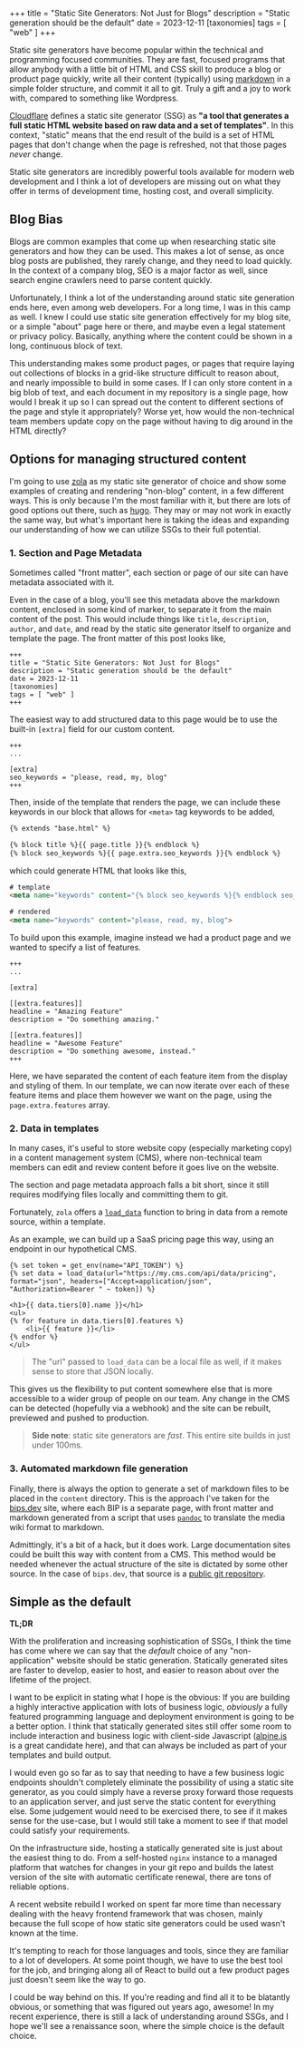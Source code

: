 +++
title = "Static Site Generators: Not Just for Blogs"
description = "Static generation should be the default"
date = 2023-12-11
[taxonomies]
tags = [ "web" ]
+++

Static site generators have become popular within the technical and programming focused communities. They are fast, focused
programs that allow anybody with a little bit of HTML and CSS skill to produce a blog or product page quickly, write all their
content (typically) using [markdown](https://en.wikipedia.org/wiki/Markdown) in a simple folder structure, and commit it
all to git. Truly a gift and a joy to work with, compared to something like Wordpress.

[Cloudflare](https://www.cloudflare.com/learning/performance/static-site-generator/) defines a
static site generator (SSG) as **"a tool that generates a full static HTML website based on raw data and a set of templates"**.
In this context, "static" means that the end result of the build is a set of HTML pages that don't change when the page is
refreshed, not that those pages _never_ change.

Static site generators are incredibly powerful tools available for modern web development and I think a lot of developers
are missing out on what they offer in terms of development time, hosting cost, and overall simplicity.

## Blog Bias

Blogs are common examples that come up when researching static site generators and how they can be used. This
makes a lot of sense, as once blog posts are published, they rarely change, and they need to load quickly. In the context
of a company blog, SEO is a major factor as well, since search engine crawlers need to parse content quickly.

Unfortunately, I think a lot of the understanding around static site generation ends here, even among web developers.
For a long time, I was in this camp as well. I knew I could use static site generation effectively for my blog site, or
a simple "about" page here or there, and maybe even a legal statement or privacy policy. Basically, anything where
the content could be shown in a long, continuous block of text.

This understanding makes some product pages, or pages that require laying out collections of blocks in a grid-like
structure difficult to reason about, and nearly impossible to build in some cases. If I can only store content in a big
blob of text, and each document in my repository is a single page, how would I break it up so I can spread out the
content to different sections of the page and style it appropriately? Worse yet, how would the non-technical team members
update copy on the page without having to dig around in the HTML directly?

## Options for managing structured content

I'm going to use [zola](https://www.getzola.org/) as my static site generator of choice and show some examples of
creating and rendering "non-blog" content, in a few different ways. This is only because I'm the most familiar with it,
but there are lots of good options out there, such as [hugo](https://gohugo.io/). They may or may not work in exactly
the same way, but what's important here is taking the ideas and expanding our understanding of how we can utilize SSGs
to their full potential.

### 1. Section and Page Metadata

Sometimes called "front matter", each section or page of our site can have metadata associated with it.

Even in the case of a blog, you'll see this metadata above the markdown content, enclosed in some kind of marker, to
separate it from the main content of the post. This would include things like `title`, `description`, `author`, and `date`,
and read by the static site generator itself to organize and template the page. The front matter of this post looks like,

```
+++
title = "Static Site Generators: Not Just for Blogs"
description = "Static generation should be the default"
date = 2023-12-11
[taxonomies]
tags = [ "web" ]
+++
```

The easiest way to add structured data to this page would be to use the built-in `[extra]` field for our custom content.

```
+++
...

[extra]
seo_keywords = "please, read, my, blog"
+++
```

Then, inside of the template that renders the page, we can include these keywords in our block that allows for `<meta>`
tag keywords to be added,

```html
{% extends "base.html" %}

{% block title %}{{ page.title }}{% endblock %}
{% block seo_keywords %}{{ page.extra.seo_keywords }}{% endblock %}
```

which could generate HTML that looks like this,

```html
# template
<meta name="keywords" content="{% block seo_keywords %}{% endblock seo_keywords %}">

# rendered
<meta name="keywords" content="please, read, my, blog">
```

To build upon this example, imagine instead we had a product page and we wanted to specify a list of features.

```
+++
...

[extra]

[[extra.features]]
headline = "Amazing Feature"
description = "Do something amazing."

[[extra.features]]
headline = "Awesome Feature"
description = "Do something awesome, instead."
+++
```

Here, we have separated the content of each feature item from the display and styling of them. In our template,
we can now iterate over each of these feature items and place them however we want on the page, using the `page.extra.features`
array.

### 2. Data in templates

In many cases, it's useful to store website copy (especially marketing copy) in a content management system (CMS),
where non-technical team members can edit and review content before it goes live on the website.

The section and page metadata approach falls a bit short, since it still requires modifying files locally and committing
them to git.

Fortunately, `zola` offers a [`load_data`](https://www.getzola.org/documentation/templates/overview/#load-data) function
to bring in data from a remote source, within a template.

As an example, we can build up a SaaS pricing page this way, using an endpoint in our hypothetical CMS.

```
{% set token = get_env(name="API_TOKEN") %}
{% set data = load_data(url="https://my.cms.com/api/data/pricing", format="json", headers=["Accept=application/json", "Authorization=Bearer " ~ token]) %}

<h1>{{ data.tiers[0].name }}</h1>
<ul>
{% for feature in data.tiers[0].features %}
    <li>{{ feature }}</li>
{% endfor %}
</ul>
```

> The "url" passed to `load_data` can be a local file as well, if it makes sense to store that JSON locally.

This gives us the flexibility to put content somewhere else that is more accessible to a wider group of people on our team.
Any change in the CMS can be detected (hopefully via a webhook) and the site can be rebuilt, previewed and pushed to production.

> **Side note**: static site generators are _fast_. This entire site builds in just under 100ms.

### 3. Automated markdown file generation

Finally, there is always the option to generate a set of markdown files to be placed in the `content` directory. This is the
approach I've taken for the [bips.dev](https://bips.dev) site, where each BIP is a separate page, with front matter and markdown
generated from a script that uses [`pandoc`](https://pandoc.org/) to translate the media wiki format to markdown.

Admittingly, it's a bit of a hack, but it does work. Large documentation sites could be built this way with content from a
CMS. This method would be needed whenever the actual structure of the site is dictated by some other source. In the case
of `bips.dev`, that source is a [public git repository](https://github.com/bitcoin/bips).

## Simple as the default

**TL;DR**

With the proliferation and increasing sophistication of SSGs, I think the time has come where we can say that the _default_
choice of any "non-application" website should be static generation. Statically generated sites are faster to develop,
easier to host, and easier to reason about over the lifetime of the project.

I want to be explicit in stating what I hope is the obvious: If you are building a highly interactive application with
lots of business logic, _obviously_ a fully featured programming language and deployment environment is going to be a better option.
I think that statically generated sites still offer some room to include interaction and business logic with client-side
Javascript ([alpine.js](https://alpinejs.dev/) is a great candidate here), and that can always be included as part of
your templates and build output.

I would even go so far as to say that needing to have a few business logic endpoints shouldn't completely eliminate the
possibility of using a static site generator, as you could simply have a reverse proxy forward those requests to an
application server, and just serve the static content for everything else. Some judgement would need to be exercised there,
to see if it makes sense for the use-case, but I would still take a moment to see if that model could satisfy your requirements.

On the infrastructure side, hosting a statically generated site is just about the easiest thing to do.
From a self-hosted `nginx` instance to a managed platform that watches for changes in your git repo and builds the latest
version of the site with automatic certificate renewal, there are tons of reliable options.

A recent website rebuild I worked on spent far more time than necessary dealing with the heavy frontend framework that was
chosen, mainly because the full scope of how static site generators could be used wasn't known at the time.

It's tempting to reach for those languages and tools, since they are familiar to a lot of developers. At some point though,
we have to use the best tool for the job, and bringing along all of React to build out a few product pages just doesn't seem like
the way to go.

I could be way behind on this. If you're reading and find all it to be blatantly obvious, or something that was figured out
years ago, awesome! In my recent experience, there is still a lack of understanding around SSGs, and I hope we'll see a renaissance
soon, where the simple choice is the default choice.
